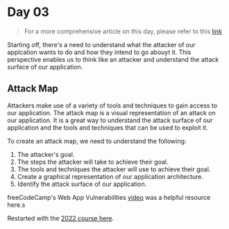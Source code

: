 # Day 03

> For a more comprehensive article on this day, please refer to this [link](https://github.com/MichaelCade/90DaysOfDevOps/blob/main/2023/day03.md)

Starting off, there's a need to understand what the attacker of our applcation wants to do and how they intend to go abouyt it. This perspective enables us to think like an attacker and understand the attack surface of our application.

## Attack Map

Attackers make use of a variety of tools and techniques to gain access to our application. The attack map is a visual representation of an attack on our application. It is a great way to understand the attack surface of our application and the tools and techniques that can be used to exploit it.

To create an attack map, we need to understand the following:

1. The attacker's goal.
2. The steps the attacker will take to achieve their goal.
3. The tools and techniques the attacker will use to achieve their goal.
4. Create a graphical representation of our application architecture.
5. Identify the attack surface of our application.

freeCodeCamp's Web App Vulnerabilities [video](https://www.youtube.com/watch?v=F5KJVuii0Yw&list=PLsKoqAvws1pvg7qL7u28_OWfXwqkI3dQ1&index=4&t=67s) was a helpful resource here.s

Restarted with the [2022 course here](https://github.com/MichaelCade/90DaysOfDevOps/blob/main/2022/Days/day03.md).